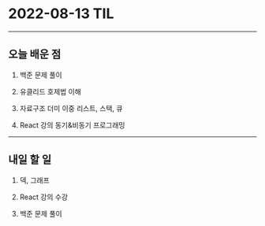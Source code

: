 # 2022-08-13 TIL

---

## 오늘 배운 점

1. 백준 문제 풀이

2. 유클리드 호제법 이해

3. 자료구조 더미 이중 리스트, 스택, 큐

4. React 강의 동기&비동기 프로그래밍

---

## 내일 할 일

1. 덱, 그래프

2. React 강의 수강

3. 백준 문제 풀이